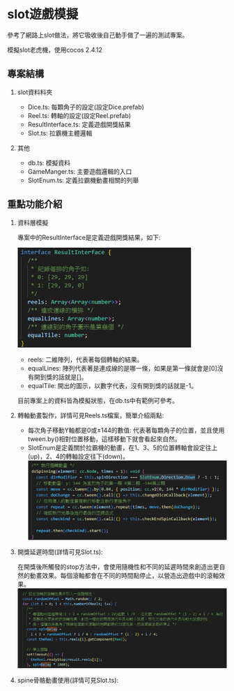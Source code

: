 # slot遊戲模擬
參考了網路上slot做法，將它吸收後自己動手做了一遍的測試專案。

模擬slot老虎機，使用cocos 2.4.12

## 專案結構
1. slot資料料夾
    - Dice.ts: 每顆角子的設定(設定Dice.prefab)
    - Reel.ts: 轉軸的設定(設定Reel.prefab) 
    - ResultInterface.ts: 定義遊戲開獎結果
    - Slot.ts: 拉霸機主體邏輯

2. 其他
    - db.ts: 模擬資料
    - GameManger.ts: 主要遊戲邏輯的入口
    - SlotEnum.ts: 定義拉霸機動畫相關的列舉

## 重點功能介紹
1. 資料層模擬

    專案中的ResultInterface是定義遊戲開獎結果，如下:
    
    ![Alt text](/readme-img/rm-resultInterface.png)
    - reels: 二維陣列，代表著每個轉軸的結果。
    - equalLines: 陣列代表著是連成線的是哪一條，如果是第一條就會是[0]沒有開到獎的話就是[]。
    - equalTile: 開出的圖示，以數字代表，沒有開到獎的話就是-1。
    
    目前專案上的資料皆為模擬狀態，在db.ts中有範例可參考。

2. 轉軸動畫製作，詳情可見Reels.ts檔案，簡單介紹兩點:
    - 每次角子移動Y軸都是0或±144的數值: 代表著每顆角子的位置，並且使用tween.by()相對位置移動，這樣移動下就會看起來自然。
    - SlotEnum是定義關於拉霸機的動畫，在1、3、5的位置轉軸會設定往上(up)，2、4的轉軸設定往下(down)。
    ![Alt text](/readme-img/rm-spinning.png)

3. 開獎延遲時間(詳情可見Slot.ts):

    在開獎後所觸發的stop方法中，會使用隨機性和不同的延遲時間來創造出更自然的動畫效果。每個滾軸都會在不同的時間點停止，以營造出遊戲中的滾軸效果。
    ![Alt text](/readme-img/rm-stop.png)


4. spine骨骼動畫使用(詳情可見Slot.ts):
